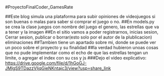 #ProyectoFinalCoder_GamesRate

##Este blog simula una plataforma para subir opiniones de videojuegos si son buenas o malas para saber si comprar el juego o no.
##En models.py se crea la clase juegos con nombre del juego el genero, las estrellas que va a tener y la imagen
##En el sitio vamos a poder registrarnos, inicias sesion, Cerrar sesion, publicar o borrar(esto solo por el autor de la plublicacion) eliminaciones
##Tambien tiene un apartado sobre mi, donde se puede ver un poco sobre el proyecto y su finalidad
##la verdad hubieron unoas cosas que no pude implementar como el echo de que las estrellas tengan un limite, o agregar el index con su css y js
###Dejo el video explicativo: https://drive.google.com/file/d/1hGoGJ-JMlgS9TDazzVljqGieNKntajc3/view?usp=share_link
